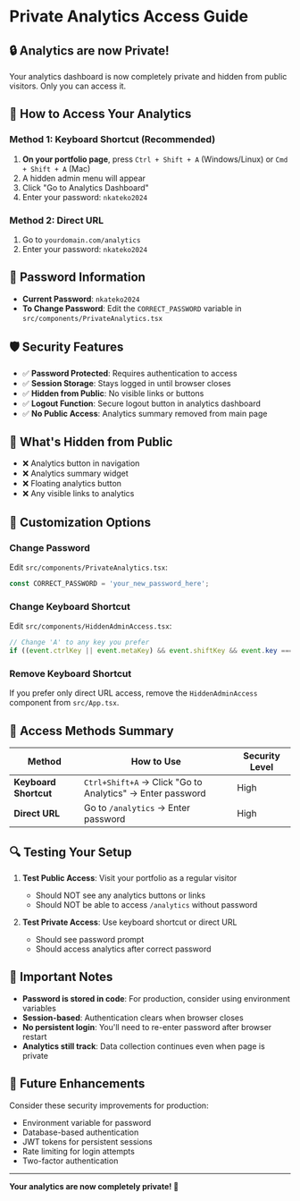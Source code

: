 # Private Analytics Access Guide

## 🔒 **Analytics are now Private!**

Your analytics dashboard is now completely private and hidden from public visitors. Only you can access it.

## 🚀 **How to Access Your Analytics**

### **Method 1: Keyboard Shortcut (Recommended)**
1. **On your portfolio page**, press `Ctrl + Shift + A` (Windows/Linux) or `Cmd + Shift + A` (Mac)
2. A hidden admin menu will appear
3. Click "Go to Analytics Dashboard"
4. Enter your password: `nkateko2024`

### **Method 2: Direct URL**
1. Go to `yourdomain.com/analytics`
2. Enter your password: `nkateko2024`

## 🔑 **Password Information**
- **Current Password**: `nkateko2024`
- **To Change Password**: Edit the `CORRECT_PASSWORD` variable in `src/components/PrivateAnalytics.tsx`

## 🛡️ **Security Features**
- ✅ **Password Protected**: Requires authentication to access
- ✅ **Session Storage**: Stays logged in until browser closes
- ✅ **Hidden from Public**: No visible links or buttons
- ✅ **Logout Function**: Secure logout button in analytics dashboard
- ✅ **No Public Access**: Analytics summary removed from main page

## 📱 **What's Hidden from Public**
- ❌ Analytics button in navigation
- ❌ Analytics summary widget
- ❌ Floating analytics button
- ❌ Any visible links to analytics

## 🔧 **Customization Options**

### **Change Password**
Edit `src/components/PrivateAnalytics.tsx`:
```typescript
const CORRECT_PASSWORD = 'your_new_password_here';
```

### **Change Keyboard Shortcut**
Edit `src/components/HiddenAdminAccess.tsx`:
```typescript
// Change 'A' to any key you prefer
if ((event.ctrlKey || event.metaKey) && event.shiftKey && event.key === 'A') {
```

### **Remove Keyboard Shortcut**
If you prefer only direct URL access, remove the `HiddenAdminAccess` component from `src/App.tsx`.

## 🎯 **Access Methods Summary**

| Method | How to Use | Security Level |
|--------|------------|----------------|
| **Keyboard Shortcut** | `Ctrl+Shift+A` → Click "Go to Analytics" → Enter password | High |
| **Direct URL** | Go to `/analytics` → Enter password | High |

## 🔍 **Testing Your Setup**

1. **Test Public Access**: Visit your portfolio as a regular visitor
   - Should NOT see any analytics buttons or links
   - Should NOT be able to access `/analytics` without password

2. **Test Private Access**: Use keyboard shortcut or direct URL
   - Should see password prompt
   - Should access analytics after correct password

## 🚨 **Important Notes**

- **Password is stored in code**: For production, consider using environment variables
- **Session-based**: Authentication clears when browser closes
- **No persistent login**: You'll need to re-enter password after browser restart
- **Analytics still track**: Data collection continues even when page is private

## 🔄 **Future Enhancements**

Consider these security improvements for production:
- Environment variable for password
- Database-based authentication
- JWT tokens for persistent sessions
- Rate limiting for login attempts
- Two-factor authentication

---

**Your analytics are now completely private! 🎉**

